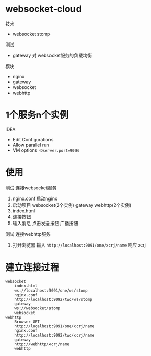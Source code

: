 # websocket-cloud
技术
- websocket stomp

测试
- gateway 对 websocket服务的负载均衡

模块
- nginx
- gateway
- websocket
- webhttp

# 1个服务n个实例
IDEA
- Edit Configurations
- Allow parallel run
- VM options `-Dserver.port=9096`

# 使用
测试 连接websocket服务
1. nginx.conf 启动nginx
3. 启动项目 websocket(2个实例) gateway webhttp(2个实例)
4. index.html
5. 连接按钮
6. 输入消息 点击发送按钮 广播按钮

测试 连接webhttp服务
1. 打开浏览器 输入 `http://localhost:9091/one/xcrj/name` 响应 xcrj

# 建立连接过程
```
websocket
    index.html
    ws://localhost:9091/one/ws/stomp
    nginx.conf
    http://localhost:9092/two/ws/stomp
    gateway
    ws://websocket/stomp
    websocket
webhttp
    Browser GET
    http://localhost:9091/one/xcrj/name
    nginx.conf
    http://localhost:9092/two/xcrj/name
    gateway
    http://webhttp/xcrj/name
    webhttp
```

